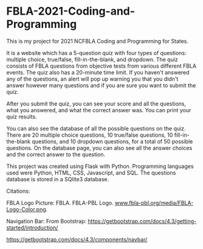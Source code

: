 # FBLA-2021-Coding-and-Programming

This is my project for 2021 NCFBLA Coding and Programming for States. 

It is a website which has a 5-question quiz with four types of questions: multiple choice, true/false, fill-in-the-blank, and dropdown. The quiz consists of FBLA questions from objective tests from various different FBLA events. The quiz also has a 20-minute time limit. If you haven't answered any of the questions, an alert will pop up warning you that you didn't answer however many questions and if you are sure you want to submit the quiz. 

After you submit the quiz, you can see your score and all the questions, what you answered, and what the correct answer was. You can print your quiz results. 

You can also see the database of all the possible questions on the quiz. There are 20 multiple choice questions, 10 true/false questions, 10 fill-in-the-blank questions, and 10 dropdown questions, for a total of 50 possible questions. On the database page, you can also see all the answer choices and the correct answer to the question. 

This project was created using Flask with Python. Programming languages used were Python, HTML, CSS, Javascript, and SQL. The questions database is stored in a SQlite3 database.

Citations:

FBLA Logo Picture: 
FBLA. FBLA-PBL Logo. www.fbla-pbl.org/media/FBLA-Logo-Color.png. 

Navigation Bar:
From Bootstrap:
https://getbootstrap.com/docs/4.3/getting-started/introduction/

https://getbootstrap.com/docs/4.3/components/navbar/

